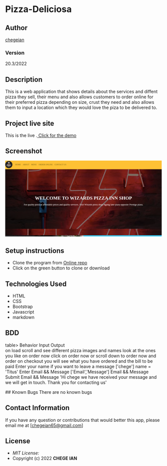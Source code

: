 
# Pizza-Deliciosa
## Author
[chegeian](https://github.com/chegeian/PIZZA)

### Version
20.3/2022

## Description

This is a web application that shows details about the services and diffent pizza they sell, their menu and also allows customers to order online for their preferred pizza depending on size, crust they need and also allows them to input a location which they would love the piza to be delivered to. 

## Project live site
  This is the live .[ Click for the demo]()

## Screenshot
  ![Image](/images/pizza.png)

## Setup instructions
* Clone the program from [Online repo]()
* Click on the green button to clone or download


## Technologies Used

* HTML
* CSS
* Bootstrap
* Javascript
* markdown


## BDD
table>
    <tr>
      <th>Behavior</th> 
      <th>Input</th> 
      <th>Output</th>   
    </tr>
    <tr>
        <td>on load</td>
        <td>scroll and see different pizza images and names </td>
        <td>look at the ones you like</td>
    </tr>
     <tr>
        <td>on order now</td>
        <td>click on order now or scroll down to order now and order </td>
        <td>on checkout you will see what you have ordered and the bill to be paid</td>
    </tr> 
    <tr>
        <td>Enter your name if you want to leave a message</td>
        <td>['chege']</td>
        <td>name = 'Titus'</td>
    </tr>
    <tr>
        <td>Enter Email && Message</td>
        <td>['Email','Message']</td>
        <td>Email && Message</td>
    </tr>
    <tr>
        <td>Submit</td>
        <td>Email && Message</td>
        <td>'Hi chege we have received your message and we will get in touch. Thank you for contacting us'</td>
    </tr>
       
</table>
## Known Bugs
There are no known bugs

## Contact Information 

If you have any question or contributions that would better this app, please email me at [chegeian65@gmail.com]

## License
* *MIT License:*
* Copyright (c) 2022 **CHEGE IAN**

